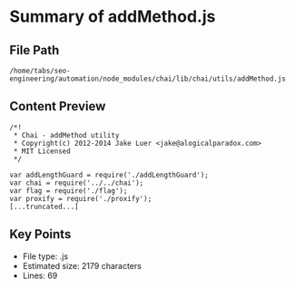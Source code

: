 # Summary of addMethod.js
  
## File Path
`/home/tabs/seo-engineering/automation/node_modules/chai/lib/chai/utils/addMethod.js`

## Content Preview
```
/*!
 * Chai - addMethod utility
 * Copyright(c) 2012-2014 Jake Luer <jake@alogicalparadox.com>
 * MIT Licensed
 */

var addLengthGuard = require('./addLengthGuard');
var chai = require('../../chai');
var flag = require('./flag');
var proxify = require('./proxify');
[...truncated...]
```

## Key Points
- File type: .js
- Estimated size: 2179 characters
- Lines: 69
